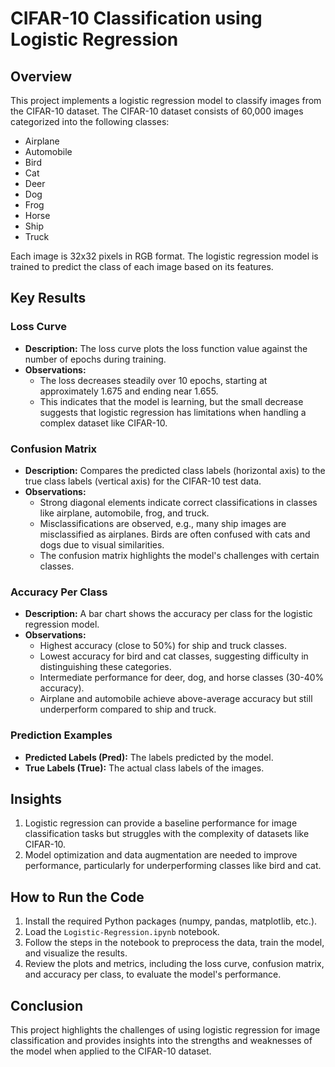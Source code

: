 # CIFAR-10 Classification using Logistic Regression

## Overview
This project implements a logistic regression model to classify images from the CIFAR-10 dataset. The CIFAR-10 dataset consists of 60,000 images categorized into the following classes:

- Airplane
- Automobile
- Bird
- Cat
- Deer
- Dog
- Frog
- Horse
- Ship
- Truck

Each image is 32x32 pixels in RGB format. The logistic regression model is trained to predict the class of each image based on its features.

## Key Results

### Loss Curve
- **Description:** The loss curve plots the loss function value against the number of epochs during training.
- **Observations:**
  - The loss decreases steadily over 10 epochs, starting at approximately 1.675 and ending near 1.655.
  - This indicates that the model is learning, but the small decrease suggests that logistic regression has limitations when handling a complex dataset like CIFAR-10.

### Confusion Matrix
- **Description:** Compares the predicted class labels (horizontal axis) to the true class labels (vertical axis) for the CIFAR-10 test data.
- **Observations:**
  - Strong diagonal elements indicate correct classifications in classes like airplane, automobile, frog, and truck.
  - Misclassifications are observed, e.g., many ship images are misclassified as airplanes. Birds are often confused with cats and dogs due to visual similarities.
  - The confusion matrix highlights the model's challenges with certain classes.

### Accuracy Per Class
- **Description:** A bar chart shows the accuracy per class for the logistic regression model.
- **Observations:**
  - Highest accuracy (close to 50%) for ship and truck classes.
  - Lowest accuracy for bird and cat classes, suggesting difficulty in distinguishing these categories.
  - Intermediate performance for deer, dog, and horse classes (30-40% accuracy).
  - Airplane and automobile achieve above-average accuracy but still underperform compared to ship and truck.

### Prediction Examples
- **Predicted Labels (Pred):** The labels predicted by the model.
- **True Labels (True):** The actual class labels of the images.

## Insights
1. Logistic regression can provide a baseline performance for image classification tasks but struggles with the complexity of datasets like CIFAR-10.
2. Model optimization and data augmentation are needed to improve performance, particularly for underperforming classes like bird and cat.

## How to Run the Code
1. Install the required Python packages (numpy, pandas, matplotlib, etc.).
2. Load the `Logistic-Regression.ipynb` notebook.
3. Follow the steps in the notebook to preprocess the data, train the model, and visualize the results.
4. Review the plots and metrics, including the loss curve, confusion matrix, and accuracy per class, to evaluate the model's performance.

## Conclusion
This project highlights the challenges of using logistic regression for image classification and provides insights into the strengths and weaknesses of the model when applied to the CIFAR-10 dataset.
